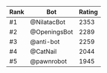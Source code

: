 Rank|Bot|Rating
---|---|---
#1|@NilatacBot|2353
#2|@OpeningsBot|2289
#3|@anti-bot|2259
#4|@CatNail|2044
#5|@pawnrobot|1945
